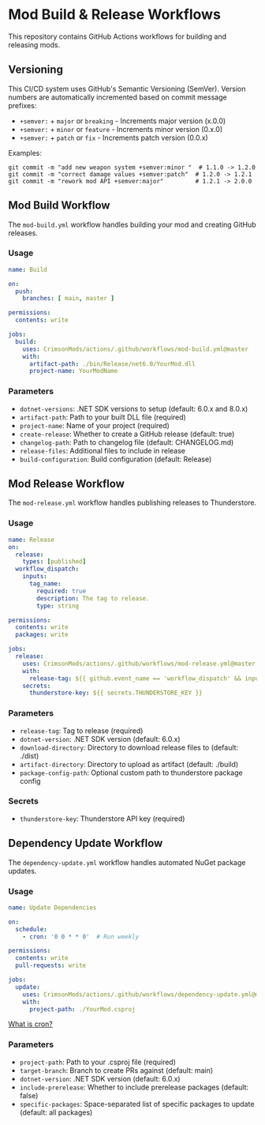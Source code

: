
# Mod Build & Release Workflows

This repository contains GitHub Actions workflows for building and releasing mods.

## Versioning

This CI/CD system uses GitHub's Semantic Versioning (SemVer). Version numbers are automatically incremented based on commit message prefixes:

- `+semver:` + `major` or `breaking` - Increments major version (x.0.0)
- `+semver:` + `minor` or `feature` - Increments minor version (0.x.0) 
- `+semver:` + `patch` or `fix` - Increments patch version (0.0.x)

Examples:
```
git commit -m "add new weapon system +semver:minor "  # 1.1.0 -> 1.2.0
git commit -m "correct damage values +semver:patch"  # 1.2.0 -> 1.2.1
git commit -m "rework mod API +semver:major"         # 1.2.1 -> 2.0.0
```

## Mod Build Workflow

The `mod-build.yml` workflow handles building your mod and creating GitHub releases.

### Usage

```yaml
name: Build

on:
  push:
    branches: [ main, master ]

permissions:
  contents: write

jobs:
  build:
    uses: CrimsonMods/actions/.github/workflows/mod-build.yml@master
    with:
      artifact-path: ./bin/Release/net6.0/YourMod.dll
      project-name: YourModName
```

### Parameters

- `dotnet-versions`: .NET SDK versions to setup (default: 6.0.x and 8.0.x)
- `artifact-path`: Path to your built DLL file (required)
- `project-name`: Name of your project (required)
- `create-release`: Whether to create a GitHub release (default: true)
- `changelog-path`: Path to changelog file (default: CHANGELOG.md)
- `release-files`: Additional files to include in release
- `build-configuration`: Build configuration (default: Release)

## Mod Release Workflow

The `mod-release.yml` workflow handles publishing releases to Thunderstore.

### Usage

```yaml
name: Release
on:
  release:
    types: [published]
  workflow_dispatch:
    inputs:
      tag_name:
        required: true
        description: The tag to release.
        type: string

permissions:
  contents: write
  packages: write

jobs:
  release:
    uses: CrimsonMods/actions/.github/workflows/mod-release.yml@master
    with:
      release-tag: ${{ github.event_name == 'workflow_dispatch' && inputs.tag_name || github.ref_name }}
    secrets:
      thunderstore-key: ${{ secrets.THUNDERSTORE_KEY }}
```

### Parameters

- `release-tag`: Tag to release (required)
- `dotnet-version`: .NET SDK version (default: 6.0.x)
- `download-directory`: Directory to download release files to (default: ./dist)
- `artifact-directory`: Directory to upload as artifact (default: ./build)
- `package-config-path`: Optional custom path to thunderstore package config

### Secrets

- `thunderstore-key`: Thunderstore API key (required)

## Dependency Update Workflow

The `dependency-update.yml` workflow handles automated NuGet package updates.

### Usage

```yaml
name: Update Dependencies

on:
  schedule:
    - cron: '0 0 * * 0'  # Run weekly

permissions:
  contents: write
  pull-requests: write

jobs:
  update:
    uses: CrimsonMods/actions/.github/workflows/dependency-update.yml@master
    with:
      project-path: ./YourMod.csproj
```

[What is cron?](https://docs.github.com/en/actions/writing-workflows/choosing-when-your-workflow-runs/events-that-trigger-workflows#schedule)

### Parameters

- `project-path`: Path to your .csproj file (required)
- `target-branch`: Branch to create PRs against (default: main)
- `dotnet-version`: .NET SDK version (default: 6.0.x)
- `include-prerelease`: Whether to include prerelease packages (default: false)
- `specific-packages`: Space-separated list of specific packages to update (default: all packages)
